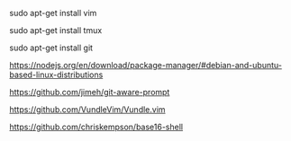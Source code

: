 sudo apt-get install vim

sudo apt-get install tmux

sudo apt-get install git

https://nodejs.org/en/download/package-manager/#debian-and-ubuntu-based-linux-distributions

https://github.com/jimeh/git-aware-prompt

https://github.com/VundleVim/Vundle.vim

https://github.com/chriskempson/base16-shell

